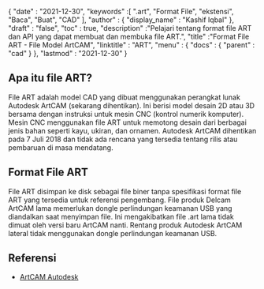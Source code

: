 {
  "date" : "2021-12-30",
  "keywords" :[ ".art", "Format File", "ekstensi", "Baca", "Buat", "CAD" ],
  "author" : {
    "display_name" : "Kashif Iqbal"
},
  "draft" : "false",
  "toc" : true,
  "description" :"Pelajari tentang format file ART dan API yang dapat membuat dan membuka file ART.",
  "title" :"Format File ART - File Model ArtCAM",
  "linktitle" : "ART",
  "menu" : {
    "docs" : {
      "parent" : "cad"
}
},
  "lastmod" : "2021-12-30"
}

## Apa itu file ART?

File ART adalah model CAD yang dibuat menggunakan perangkat lunak Autodesk ArtCAM (sekarang dihentikan). Ini berisi model desain 2D atau 3D bersama dengan instruksi untuk mesin CNC (kontrol numerik komputer). Mesin CNC menggunakan file ART untuk memotong desain dari berbagai jenis bahan seperti kayu, ukiran, dan ornamen. Autodesk ArtCAM dihentikan pada 7 Juli 2018 dan tidak ada rencana yang tersedia tentang rilis atau pembaruan di masa mendatang.

## Format File ART

File ART disimpan ke disk sebagai file biner tanpa spesifikasi format file ART yang tersedia untuk referensi pengembang. File produk Delcam ArtCAM lama memerlukan dongle perlindungan keamanan USB yang diandalkan saat menyimpan file. Ini mengakibatkan file .art lama tidak dimuat oleh versi baru ArtCAM nanti. Rentang produk Autodesk ArtCAM lateral tidak menggunakan dongle perlindungan keamanan USB.

## Referensi

* [ArtCAM Autodesk](https://www.autodesk.com/products/artcam/overview)


